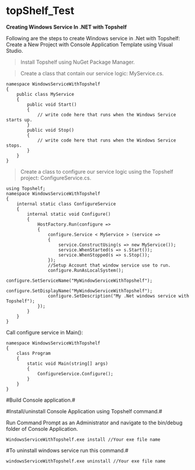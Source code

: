# topShelf_Test #


**Creating Windows Service In .NET with Topshelf**


Following are the steps to create Windows service in .Net with Topshelf:
Create a New Project with Console Application Template using Visual Studio. 



> Install Topshelf using NuGet Package Manager.


> Create a class that contain our service logic: MyService.cs.

```
namespace WindowsServiceWithTopshelf  
{  
    public class MyService  
    {  
        public void Start()  
        {  
            // write code here that runs when the Windows Service starts up.  
        }  
        public void Stop()  
        {  
            // write code here that runs when the Windows Service stops.  
        }  
    }  
}  
```
> Create a class to configure our service logic using the Topshelf project: ConfigureService.cs.

```
using Topshelf;  
namespace WindowsServiceWithTopshelf  
{  
    internal static class ConfigureService  
    {  
        internal static void Configure()  
        {  
            HostFactory.Run(configure =>  
            {  
                configure.Service < MyService > (service =>  
                {  
                    service.ConstructUsing(s => new MyService());  
                    service.WhenStarted(s => s.Start());  
                    service.WhenStopped(s => s.Stop());  
                });  
                //Setup Account that window service use to run.  
                configure.RunAsLocalSystem();  
                configure.SetServiceName("MyWindowServiceWithTopshelf");  
                configure.SetDisplayName("MyWindowServiceWithTopshelf");  
                configure.SetDescription("My .Net windows service with Topshelf");  
            });  
        }  
    }  
}

```

Call configure service in Main():
```
namespace WindowsServiceWithTopshelf  
{  
    class Program  
    {  
        static void Main(string[] args)  
        {  
            ConfigureService.Configure();  
        }  
    }  
}  
```
#Build Console application.#



#Install/uninstall Console Application using Topshelf command.#

Run Command Prompt as an Administrator and navigate to the bin/debug folder of Console Application.

```
WindowsServiceWithTopshelf.exe install //Your exe file name
```

#To uninstall windows service run this command.#

```
windowsServiceWithTopshelf.exe uninstall //Your exe file name
```
